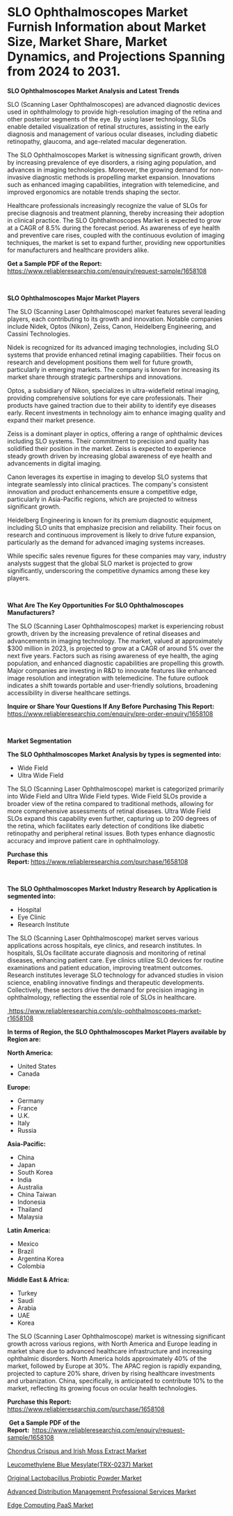 <p><h1>SLO Ophthalmoscopes Market Furnish Information about Market Size, Market Share, Market Dynamics, and Projections Spanning from 2024 to 2031.</h1></p><p><strong>SLO Ophthalmoscopes Market Analysis and Latest Trends</strong></p>
<p><p>SLO (Scanning Laser Ophthalmoscopes) are advanced diagnostic devices used in ophthalmology to provide high-resolution imaging of the retina and other posterior segments of the eye. By using laser technology, SLOs enable detailed visualization of retinal structures, assisting in the early diagnosis and management of various ocular diseases, including diabetic retinopathy, glaucoma, and age-related macular degeneration.</p><p>The SLO Ophthalmoscopes Market is witnessing significant growth, driven by increasing prevalence of eye disorders, a rising aging population, and advances in imaging technologies. Moreover, the growing demand for non-invasive diagnostic methods is propelling market expansion. Innovations such as enhanced imaging capabilities, integration with telemedicine, and improved ergonomics are notable trends shaping the sector. </p><p>Healthcare professionals increasingly recognize the value of SLOs for precise diagnosis and treatment planning, thereby increasing their adoption in clinical practice. The SLO Ophthalmoscopes Market is expected to grow at a CAGR of 8.5% during the forecast period. As awareness of eye health and preventive care rises, coupled with the continuous evolution of imaging techniques, the market is set to expand further, providing new opportunities for manufacturers and healthcare providers alike.</p></p>
<p><strong>Get a Sample PDF of the Report:&nbsp;</strong> <a href="https://www.reliableresearchiq.com/enquiry/request-sample/1658108?utm_campaign=1087&utm_medium=2&utm_source=Github&utm_content=ia&utm_term=09122024&utm_id=slo-ophthalmoscopes">https://www.reliableresearchiq.com/enquiry/request-sample/1658108</a></p>
<p>&nbsp;</p>
<p><strong>SLO Ophthalmoscopes Major Market Players</strong></p>
<p><p>The SLO (Scanning Laser Ophthalmoscope) market features several leading players, each contributing to its growth and innovation. Notable companies include Nidek, Optos (Nikon), Zeiss, Canon, Heidelberg Engineering, and Cassini Technologies.</p><p>Nidek is recognized for its advanced imaging technologies, including SLO systems that provide enhanced retinal imaging capabilities. Their focus on research and development positions them well for future growth, particularly in emerging markets. The company is known for increasing its market share through strategic partnerships and innovations.</p><p>Optos, a subsidiary of Nikon, specializes in ultra-widefield retinal imaging, providing comprehensive solutions for eye care professionals. Their products have gained traction due to their ability to identify eye diseases early. Recent investments in technology aim to enhance imaging quality and expand their market presence.</p><p>Zeiss is a dominant player in optics, offering a range of ophthalmic devices including SLO systems. Their commitment to precision and quality has solidified their position in the market. Zeiss is expected to experience steady growth driven by increasing global awareness of eye health and advancements in digital imaging.</p><p>Canon leverages its expertise in imaging to develop SLO systems that integrate seamlessly into clinical practices. The company's consistent innovation and product enhancements ensure a competitive edge, particularly in Asia-Pacific regions, which are projected to witness significant growth.</p><p>Heidelberg Engineering is known for its premium diagnostic equipment, including SLO units that emphasize precision and reliability. Their focus on research and continuous improvement is likely to drive future expansion, particularly as the demand for advanced imaging systems increases.</p><p>While specific sales revenue figures for these companies may vary, industry analysts suggest that the global SLO market is projected to grow significantly, underscoring the competitive dynamics among these key players.</p></p>
<p>&nbsp;</p>
<p><strong>What Are The Key Opportunities For SLO Ophthalmoscopes Manufacturers?</strong></p>
<p><p>The SLO (Scanning Laser Ophthalmoscopes) market is experiencing robust growth, driven by the increasing prevalence of retinal diseases and advancements in imaging technology. The market, valued at approximately $300 million in 2023, is projected to grow at a CAGR of around 5% over the next five years. Factors such as rising awareness of eye health, the aging population, and enhanced diagnostic capabilities are propelling this growth. Major companies are investing in R&D to innovate features like enhanced image resolution and integration with telemedicine. The future outlook indicates a shift towards portable and user-friendly solutions, broadening accessibility in diverse healthcare settings.</p></p>
<p><strong>Inquire or Share Your Questions If Any Before Purchasing This Report:</strong> <a href="https://www.reliableresearchiq.com/enquiry/pre-order-enquiry/1658108?utm_campaign=1087&utm_medium=2&utm_source=Github&utm_content=ia&utm_term=09122024&utm_id=slo-ophthalmoscopes">https://www.reliableresearchiq.com/enquiry/pre-order-enquiry/1658108</a></p>
<p>&nbsp;</p>
<p><strong>Market Segmentation</strong></p>
<p><strong>The SLO Ophthalmoscopes Market Analysis by types is segmented into:</strong></p>
<p><ul><li>Wide Field</li><li>Ultra Wide Field</li></ul></p>
<p><p>The SLO (Scanning Laser Ophthalmoscope) market is categorized primarily into Wide Field and Ultra Wide Field types. Wide Field SLOs provide a broader view of the retina compared to traditional methods, allowing for more comprehensive assessments of retinal diseases. Ultra Wide Field SLOs expand this capability even further, capturing up to 200 degrees of the retina, which facilitates early detection of conditions like diabetic retinopathy and peripheral retinal issues. Both types enhance diagnostic accuracy and improve patient care in ophthalmology.</p></p>
<p><strong>Purchase this Report:&nbsp;</strong><a href="https://www.reliableresearchiq.com/purchase/1658108?utm_campaign=1087&utm_medium=2&utm_source=Github&utm_content=ia&utm_term=09122024&utm_id=slo-ophthalmoscopes">https://www.reliableresearchiq.com/purchase/1658108</a></p>
<p>&nbsp;</p>
<p><strong>The SLO Ophthalmoscopes Market Industry Research by Application is segmented into:</strong></p>
<p><ul><li>Hospital</li><li>Eye Clinic</li><li>Research Institute</li></ul></p>
<p><p>The SLO (Scanning Laser Ophthalmoscope) market serves various applications across hospitals, eye clinics, and research institutes. In hospitals, SLOs facilitate accurate diagnosis and monitoring of retinal diseases, enhancing patient care. Eye clinics utilize SLO devices for routine examinations and patient education, improving treatment outcomes. Research institutes leverage SLO technology for advanced studies in vision science, enabling innovative findings and therapeutic developments. Collectively, these sectors drive the demand for precision imaging in ophthalmology, reflecting the essential role of SLOs in healthcare.</p></p>
<p><a href="https://www.reliableresearchiq.com/slo-ophthalmoscopes-market-r1658108?utm_campaign=1087&utm_medium=2&utm_source=Github&utm_content=ia&utm_term=09122024&utm_id=slo-ophthalmoscopes">&nbsp;https://www.reliableresearchiq.com/slo-ophthalmoscopes-market-r1658108</a></p>
<p><strong>In terms of Region, the SLO Ophthalmoscopes Market Players available by Region are:</strong></p>
<p>
    <p> <strong> North America: </strong>
        <ul>
            <li>United States</li>
            <li>Canada</li>
        </ul>
        </p> 
    <p> <strong> Europe: </strong>
        <ul>
            <li>Germany</li>
            <li>France</li>
            <li>U.K.</li>
            <li>Italy</li>
            <li>Russia</li>
        </ul>
        </p> 
    <p> <strong> Asia-Pacific: </strong>
        <ul>
            <li>China</li>
            <li>Japan</li>
            <li>South Korea</li>
            <li>India</li>
            <li>Australia</li>
            <li>China Taiwan</li>
            <li>Indonesia</li>
            <li>Thailand</li>
            <li>Malaysia</li>
        </ul>
        </p> 
    <p> <strong> Latin America: </strong>
        <ul>
            <li>Mexico</li>
            <li>Brazil</li>
            <li>Argentina Korea</li>
            <li>Colombia</li>
        </ul>
        </p> 
    <p> <strong> Middle East & Africa: </strong>
        <ul>
            <li>Turkey</li>
            <li>Saudi</li>
            <li>Arabia</li>
            <li>UAE</li>
            <li>Korea</li>
        </ul>
    </p>
    </p>
<p><p>The SLO (Scanning Laser Ophthalmoscope) market is witnessing significant growth across various regions, with North America and Europe leading in market share due to advanced healthcare infrastructure and increasing ophthalmic disorders. North America holds approximately 40% of the market, followed by Europe at 30%. The APAC region is rapidly expanding, projected to capture 20% share, driven by rising healthcare investments and urbanization. China, specifically, is anticipated to contribute 10% to the market, reflecting its growing focus on ocular health technologies.</p></p>
<p><strong>Purchase this Report: </strong><a href="https://www.reliableresearchiq.com/purchase/1658108?utm_campaign=1087&utm_medium=2&utm_source=Github&utm_content=ia&utm_term=09122024&utm_id=slo-ophthalmoscopes">https://www.reliableresearchiq.com/purchase/1658108</a></p>
<p>&nbsp;<strong>Get a Sample PDF of the Report:&nbsp;&nbsp;</strong><a href="https://www.reliableresearchiq.com/enquiry/request-sample/1658108?utm_campaign=1087&utm_medium=2&utm_source=Github&utm_content=ia&utm_term=09122024&utm_id=slo-ophthalmoscopes">https://www.reliableresearchiq.com/enquiry/request-sample/1658108</a></p>
<p><strong></strong></p>
<p><p><a href="https://www.linkedin.com/pulse/chondrus-crispus-irish-moss-extract-market-trend-analysis-jamef?utm_campaign=1087&utm_medium=2&utm_source=Github&utm_content=ia&utm_term=09122024&utm_id=slo-ophthalmoscopes">Chondrus Crispus and Irish Moss Extract Market</a></p><p><a href="https://www.linkedin.com/pulse/leucomethylene-blue-mesylatetrx-0237-market-evolution-139-cagr-4wgtc?utm_campaign=1087&utm_medium=2&utm_source=Github&utm_content=ia&utm_term=09122024&utm_id=slo-ophthalmoscopes">Leucomethylene Blue Mesylate(TRX-0237) Market</a></p><p><a href="https://www.linkedin.com/pulse/original-lactobacillus-probiotic-powder-market-revenue-growth-lcn7f?utm_campaign=1087&utm_medium=2&utm_source=Github&utm_content=ia&utm_term=09122024&utm_id=slo-ophthalmoscopes">Original Lactobacillus Probiotic Powder Market</a></p><p><a href="https://www.linkedin.com/pulse/the-sympatico-insight-9odme?utm_campaign=1087&utm_medium=2&utm_source=Github&utm_content=ia&utm_term=09122024&utm_id=slo-ophthalmoscopes">Advanced Distribution Management Professional Services Market</a></p><p><a href="https://github.com/ulyssacrayne00231/Market-Research-Report-List-1/blob/main/edge-computing-paas-market.md?utm_campaign=1087&utm_medium=2&utm_source=Github&utm_content=ia&utm_term=09122024&utm_id=slo-ophthalmoscopes">Edge Computing PaaS Market</a></p></p>